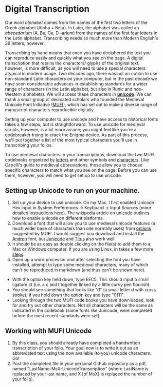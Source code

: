 # Digital Transcription

Our word *alphabet* comes from the names of the first two letters of the Greek alphabet (Alpha + Beta). In Latin, the alphabet was called an *abecedarium* (A, Be, Ce, D -arium) from the names of the first four letters in the Latin alphabet. Transcribing needs so much more than Modern English's 26 letters, however.

Transcribing by hand means that once you have deciphered the text you can reproduce easily and quickly what you see on the page. A digital transcription that retains the characters/ glyphs of the original text, however, is more difficult, as you will need to use a special characters atypical in modern usage. Two decades ago, there was not an option to use non-standard Latin characters on your computer, but in the past decade we have seen considerable advances in establishing standards for a wider range of characters (in the Latin alphabet, but also in Runic and non-Western alphabets).  We will access these characters in **[unicode](https://en.wikipedia.org/wiki/Unicode_input)**. We can thank a small group of dedicated scholars who founded the Medieval Unicode Font Initiative ([MUFI](https://folk.uib.no/hnooh/mufi/)), which has set out to make a diverse range of manuscript characters reproducible digitally.

Setting up your computer to use unicode and have access to historical fonts takes a few steps, but is straightforward. To use unicode for medieval scripts, however, is a bit more arcane; you might feel like you're a codebreaker trying to crack the Enigma device. As part of this process, we'll put together a list of the most typical characters you'll use in transcribing your folios.

To use medieval characters in your transcriptions, download the two MUFI codebooks organized by [letters](http://bora.uib.no/bitstream/handle/1956/10699/MUFI-Alphabetic-4-0.pdf) and other symbols and [characters](http://bora.uib.no/bitstream/handle/1956/10699/MUFI-CodeChart-4-0.pdf). Like Capelli's guide to medieval abbreviations, these allow you to choose specific characters to match what you see on the page. Before you can use them, however, you will need to get set up to use unicode.

## Setting up Unicode to run on your machine.

1. Set up your device to use unicode. On my Mac, I first enabled Unicode Hex Input in System Preferences -> Keyboard -> Input Sources (more detailed [instructions here](https://poynton.ca/notes/misc/mac-unicode-hex-input.html)). The wikipedia article on [unicode](https://en.wikipedia.org/wiki/Unicode_input) outlines how to enable unicode on different platforms.
2. Download a font that will allow you to use medieval unicode features (a much wider base of characters than one normally uses) from [options](https://folk.uib.no/hnooh/mufi/fonts/index.html) suggested by MUFI.  I would suggest you download and install the [Andron](https://folk.uib.no/hnooh/mufi/fonts/Andron/AND_SCR_WEB_3.0.zip) font, but [Junicode](http://junicode.sourceforge.net/) and [Titus](http://titus.fkidg1.uni-frankfurt.de/unicode/tituut.asp) also work well.
3. It should be as easy as double clicking on the file(s) to add them to a Mac or Windows computer. If you are using Linux, in takes a few more [steps](https://askubuntu.com/questions/3697/how-do-i-install-fonts).
4. Open up a word processor and after selecting the font you have installed, attempt to type some medieval characters, many of which can't be reproduced in markdown (and thus can't be shown here).

- With the option key held down, type EEC5. This should input a small ligature ct (i.e. a c and t together linked by a little curvy pen flourish).
- You should see something that looks like "đ" (a small letter d with cross stroke), if you hold down the option key and type "0111".
- Looking through the two MUFI code books you have downloaded, look for and try out other characters. Not all characters will be the same as indicated in the codebook (some fonts like Junicode, were completed before the most recent standards were set).

## Working with MUFI Unicode

1. By this class, you should already have completed a handwritten transcription of your folio. Your goal now is to write it out as an abbreviated text using the now available (to you) unicode characters. Go!
2. Post the completed file in your personal Github repository as a pdf, named "LastName-MsX-UnicodeTranscription" (where LastName is replaced by your last name, and X [of MsX] is replaced the number of your folio).
